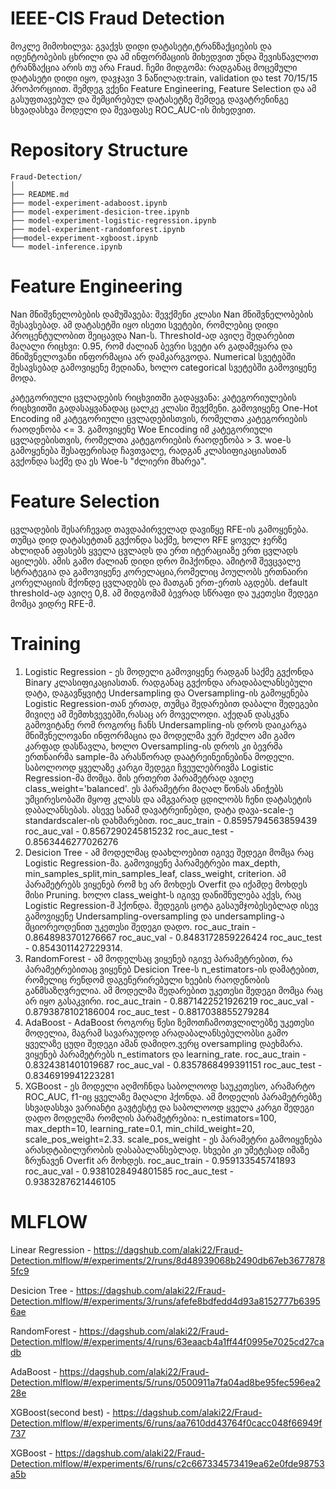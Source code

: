 # IEEE-CIS Fraud Detection
მოკლე მიმოხილვა: გვაქვს დიდი დატასეტი,ტრანზაქციების და იდენტობების ცხრილი და ამ ინფორმაციის მიხედვით უნდა შევისწავლოთ ტრანზაქცია არის თუ არა Fraud.
ჩემი მიდგომა: რადგანაც მოცემული დატასეტი დიდი იყო, დავჯავი 3 ნაწილად:train, validation და test 70/15/15 პროპორციით. შემდეგ ვქენი Feature Engineering, Feature Selection და ამ გასუფთავებულ და შემცირებულ დატასეტზე შემდეგ დავატრენინგე სხვადასხვა მოდელი და შევაფასე ROC_AUC-ის მიხედვით.

# Repository Structure
```
Fraud-Detection/
│
├── README.md
├── model-experiment-adaboost.ipynb
├── model-experiment-desicion-tree.ipynb
├── model-experiment-logistic-regression.ipynb
├── model-experiment-randomforest.ipynb
├──model-experiment-xgboost.ipynb
└── model-inference.ipynb
```

# Feature Engineering
Nan მნიშვნელობების დამუშავება: შევქმენი კლასი Nan მნიშვნელობების შესავსებად. ამ დატასეტში იყო ისეთი სვეტები, რომლებიც დიდი პროცენტულობით შეიცავდა Nan-ს. Threshold-ად ავიღე შედარებით მაღალი რიცხვი: 0.95, რომ ძალიან ბევრი სვეტი არ გადამეყარა და მნიშვნელოვანი ინფორმაცია არ დამკარგვოდა. Numerical სვეტებში შესავსებად გამოვიყენე მედიანა, ხოლო categorical სვეტებში გამოვიყენე მოდა. 

კატეგორიული ცვლადების რიცხვითში გადაყვანა: კატეგორიულების რიცხვითში გადასაყვანადაც ცალკე კლასი შევქმენი.  გამოვიყენე One-Hot Encoding იმ კატეგორიული ცვლადებისთვის, რომელთა კატეგორიების რაოდენობა <= 3. გამოვიყენე Woe Encoding იმ კატეგორიული ცვლადებისთვის, რომელთა კატეგორიების რაოდენობა > 3. woe-ს გამოყენება შესაფერისად ჩავთვალე, რადგან კლასიფიკაციასთან გვქონდა საქმე და ეს Woe-ს "ძლიერი მხარეა".

# Feature Selection
ცვლადების შესარჩევად თავდაპირველად დავიწყე RFE-ის გამოყენება. თუმცა დიდ დატასეტთან გვქონდა საქმე, ხოლო RFE ყოველ ჯერზე ახლიდან აფასებს ყველა ცვლადს და ერთ იტერაციაზე ერთ ცვლადს აცილებს. ამის გამო ძალიან დიდი დრო მიჰქონდა.
ამიტომ შევცვალე სტრატეგია და გამოვიყენე კორელაცია,რომელიც პოულობს ერთნაირი კორელაციის მქონდე ცვლადებს და მათგან ერთ-ერთს აგდებს. default threshold-ად ავიღე 0,8.  ამ მიდგომამ ბევრად სწრაფი და უკეთესი შედეგი მომცა ვიდრე RFE-მ. 

# Training
1. Logistic Regression - ეს მოდელი გამოვიყენე რადგან საქმე გვქონდა Binary კლასიფიკაციასთან. რადგანაც გვქონდა არადაბალანსებული დატა, დაგავწყვიტე Undersampling და Oversampling-ის გამოყენება Logistic Regression-თან ერთად, თუმცა შედარებით დაბალი შედეგები მივიღე ამ შემთხვევებში,რასაც არ მოველოდი. აქედან დასკვნა გამოვიტანე რომ როგორც ჩანს Undersampling-ის დროს დაიკარგა მნიშვნელოვანი ინფორმაცია და მოდელმა ვერ შეძლო ამი გამო კარფად დასწავლა, ხოლო Oversampling-ის დროს კი ბევრმა ერთნაირმა sample-მა არასწორად დაატრეინეინებინა მოდელი. საბოლოოდ ყველაზე კარგი შედეგი ჩვეულებრივმა Logistic Regression-მა მომცა. მის ერთერთ პარამეტრად ავიღე class_weight='balanced'. ეს პარამეტრი მაღალ წონას ანიჭებს უმცირესობაში მყოფ კლასს და ამგვარად ცდილობს ჩენი დატასეტის დაბალანსებას. ასევე სანამ დავატრეინებდი, დატა დავა-scale-ე standardscaler-ის დახმარებით.
   roc_auc_train - 0.8595794563859439
   roc_auc_val - 0.8567290245815232
   roc_auc_test - 0.8563446277026276
2. Desicion Tree - ამ მოდელმაც დაახლოებით იგივე შედეგი მომცა რაც Logistic Regression-მა. გამოვიყენე პარამეტრები max_depth, min_samples_split,min_samples_leaf, class_weight, criterion. ამ პარამეტრებს ვიყენებ რომ ხე არ მოხდეს Overfit და იქამდე მოხდეს მისი Pruning. ხოლო class_weight-ს იგივე დანიშნულება აქვს, რაც Logistic Regression-შ ჰქონდა. შედეგის ცოტა გასაუმჯობესებლად ისევ გამოვიყენე Undersampling-oversampling და undersampling-ა მციორეოდენით უკეთესი შედეგი დადო.
   roc_auc_train - 0.8648983701276667
   roc_auc_val - 0.8483172859226424
   roc_auc_test - 0.8543011427229314.
3. RandomForest - ამ მოდელსაც ვიყენებ იგივე პარამეტრებით, რა პარამეტრებითაც ვიყენებ Desicion Tree-ს n_estimators-ის დამატებით, რომელიც რენდომ დაგენერირებული ხეების რაოდენობის განმსაზღვრელია. ამ მოდელმა შედარებით უკეთესი შედეგი მომცა რაც არ იყო გასაკვირი.
   roc_auc_train - 0.8871422521926219
   roc_auc_val - 0.8793878102186004
   roc_auc_test - 0.8817038855279284
4. AdaBoost - AdaBoost როგორც წესი ზემოთჩამოთვლილებზე უკეთესი მოდელია, მაგრამ სავარაუდოდ არადაბალანსებულობსი გამო ყველაზე ცუდი შედეგი ამან დამიდო.ვერც oversampling  დაეხმარა. ვიყენებ პარამეტრებს n_estimators და learning_rate.
   roc_auc_train - 0.8324381401019687
   roc_auc_val - 0.8357868499391151
   roc_auc_test - 0.8346919941223281
5. XGBoost - ეს მოდელი აღმოჩნდა საბოლოოდ საუკეთესო, არამარტო ROC_AUC, f1-იც ყველაზე მაღალი ჰქონდა. ამ მოდელის პარამეტრებზე სხვადასხვა ვარიანტი გავტესტე და საბოლოოდ ყველა კარგი შედეგი დადო მოდელმა რომლის პარამეტრებია: n_estimators=100, max_depth=10, learning_rate=0.1, min_child_weight=20, scale_pos_weight=2.33. scale_pos_weight - ეს პარამეტრი გამოიყენება არასდტაბილურობის დასაბალანსებლად. სხვები კი უმეტესად იმაზე ზრუნავენ Overfit არ მოხდეს.
  roc_auc_train - 0.959133545741893
  roc_auc_val - 0.9381028494801585
  roc_auc_test - 0.9383287621446105
   
# MLFLOW
Linear Regression - https://dagshub.com/alaki22/Fraud-Detection.mlflow/#/experiments/2/runs/8d48939068b2490db67eb36778785fc9

Desicion Tree - https://dagshub.com/alaki22/Fraud-Detection.mlflow/#/experiments/3/runs/afefe8bdfedd4d93a8152777b63956ae

RandomForest - https://dagshub.com/alaki22/Fraud-Detection.mlflow/#/experiments/4/runs/63eaacb4a1ff44f0995e7025cd27cadb

AdaBoost - https://dagshub.com/alaki22/Fraud-Detection.mlflow/#/experiments/5/runs/0500911a7fa04ad8be95fec596ea228e

XGBoost(second best) - https://dagshub.com/alaki22/Fraud-Detection.mlflow/#/experiments/6/runs/aa7610dd43764f0cacc048f66949f737

XGBoost - https://dagshub.com/alaki22/Fraud-Detection.mlflow/#/experiments/6/runs/c2c667334573419ea62e0fde98753a5b

